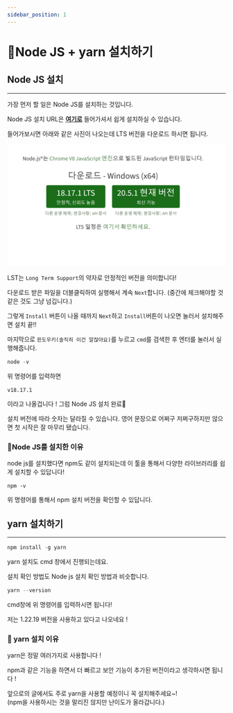 ```yaml
---
sidebar_position: 1
---
```


# 🚀Node JS + yarn 설치하기

## Node JS 설치
---

가장 먼저 할 일은 Node JS를 설치하는 것입니다.

Node JS 설치 URL은 **[여기로](https://nodejs.org/ko)** 들어가셔서 쉽게 설치하실 수 있습니다.

들어가보시면 아래와 같은 사진이 나오는데 LTS 버전을 다운로드 하시면 됩니다.

![nodejsInstall](./img/nodejsInstall.png)

LST는 `Long Term Support`의 약자로 안정적인 버전을 의미합니다!

다운로드 받은 파일을 더블클릭하여 실행해서 계속 `Next`합니다. (중간에 체크해야할 것 같은 것도 그냥 넘깁니다.)

그렇게 `Install` 버튼이 나올 때까지 `Next`하고 `Install`버튼이 나오면 눌러서 설치해주면 설치 끝!!

마지막으로 `윈도우키(솔직히 이건 알잖아요)`를 누르고 `cmd`를 검색한 후 엔터를 눌러서 실행해줍니다.

```powershell title='cmd'
node -v
```
위 명령어를 입력하면

```
v18.17.1
```
이라고 나올겁니다 ! 그럼 Node JS 설치 완료🎉

설치 버전에 따라 숫자는 달라질 수 있습니다. 영어 문장으로 어쩌구 저쩌구하지만 않으면 첫 시작은 잘 마무리 됐습니다.

### 🧐Node JS를 설치한 이유

node js를 설치했다면 npm도 같이 설치되는데 이 툴을 통해서 다양한 라이브러리를 쉽게 설치할 수 있답니다!

```powersh title='cmd'
npm -v
```
위 명령어를 통해서 npm 설치 버전을 확인할 수 있답니다.



## yarn 설치하기
---

```powershell title='cmd'
npm install -g yarn
```

yarn 설치도 cmd 창에서 진행되는데요.

설치 확인 방법도 Node js 설치 확인 방법과 비슷합니다.

```powershell title='cmd'
yarn --version
```

cmd창에 위 명령어를 입력하시면 됩니다!

저는 1.22.19 버전을 사용하고 있다고 나오네요 !

### 🧐 yarn 설치 이유

yarn은 정말 여러가지로 사용합니다 !

npm과 같은 기능을 하면서 더 빠르고 보안 기능이 추가된 버전이라고 생각하시면 됩니다 !

앞으로의 글에서도 주로 yarn을 사용할 예정이니 꼭 설치해주세요~!  
(npm을 사용하시는 것을 말리진 않지만 난이도가 올라갑니다.)

